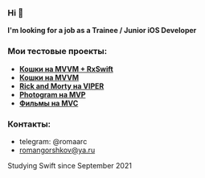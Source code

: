 ### Hi 👋 
**I'm looking for a job as a Trainee / Junior iOS Developer**

### Мои тестовые проекты:
- **<a href="https://github.com/romaarc/CatsAPI_MVVM_RxSwift">Кошки на MVVM + RxSwift</a>**
- **<a href="https://github.com/romaarc/CatsAPI_MVVM">Кошки на MVVM</a>**
- **<a href="https://github.com/romaarc/TestTaskRickAndMorty">Rick and Morty на VIPER</a>**
- **<a href="https://github.com/romaarc/Photogram ">Photogram на MVP</a>**
- **<a href="https://github.com/romaarc/TestTaskMovies">Фильмы на MVC</a>**

### Контакты:
- telegram: @romaarc
- romangorshkov@ya.ru

Studying Swift since September 2021
